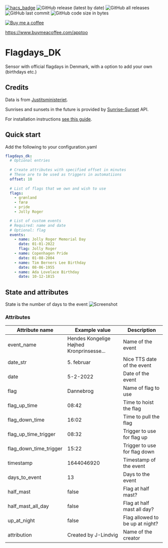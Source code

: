 [![hacs_badge](https://img.shields.io/badge/HACS-Default-41BDF5.svg)](https://github.com/hacs/integration)
![GitHub release (latest by date)](https://img.shields.io/github/v/release/J-Lindvig/Flagdays_DK)
![GitHub all releases](https://img.shields.io/github/downloads/J-Lindvig/Flagdays_DK/total)
![GitHub last commit](https://img.shields.io/github/last-commit/J-Lindvig/Flagdays_DK)
![GitHub code size in bytes](https://img.shields.io/github/languages/code-size/J-Lindvig/Flagdays_DK)

[![Buy me a coffee](https://img.shields.io/static/v1.svg?label=Buy%20me%20a%20coffee&message=🥨&color=black&logo=buy%20me%20a%20coffee&logoColor=white&labelColor=6f4e37)](https://www.buymeacoffee.com/apptoo)


https://www.buymeacoffee.com/apptoo
# Flagdays_DK

Sensor with official flagdays in Denmark, with a option to add your own (birthdays etc.)

## Credits
Data is from [Justitsministeriet](https://www.justitsministeriet.dk/temaer/flagning/flagdage/).

Sunrises and sunsets in the future is provided by [Sunrise-Sunset](https://sunrise-sunset.org/api) API.

For installation instructions [see this guide](https://hacs.xyz/docs/faq/custom_repositories).
## Quick start
Add the following to your configuration.yaml
```yaml
flagdays_dk:
  # Optional entries
  
  # Create attributes with specified offset in minutes
  # These are to be used as triggers in automatiions
  offset: 10
  
  # List of flags that we own and wish to use
  flags:
    - grønland
    - færø
    - pride
    - Jolly Roger

  # List of custom events
  # Required: name and date
  # Optional: flag
  events:
    - name: Jolly Roger Memorial Day
      date: 01-01-2022
      flag: Jolly Roger
    - name: Copenhagen Pride
      date: 01-08-2004
    - name: Tim Berners Lee Birthday
      date: 08-06-1955
    - name: Ada Lovelace Birthday
      date: 10-12-1815
```
## State and attributes
State is the number of days to the event
![Screenshot](https://github.com/J-Lindvig/Flagdays_DK/blob/main/images/screenshot.png)
### Attributes

| Attribute name             | Example value                             | Description                        |
|----------------------------|-------------------------------------------|------------------------------------|
| event_name                 | Hendes Kongelige Højhed Kronprinsesse...  | Name of the event                  |
| date_str                   | 5. februar                                | Nice TTS date of the event         |
| date                       | 5-2-2022                                  | Date of the event                  |
| flag                       | Dannebrog                                 | Name of flag to use                |
| flag_up_time               | 08:42                                     | Time to hoist the flag             |
| flag_down_time             | 16:02                                     | Time to pull the flag              |
| flag_up_time_trigger       | 08:32                                     | Trigger to use for flag up         |
| flag_down_time_trigger     | 15:22                                     | Trigger to use for flag down       |
| timestamp                  | 1644046920                                | Timestamp of the event             |
| days_to_event              | 13                                        | Days to the event                  |
| half_mast                  | false                                     | Flag at half mast?                 |
| half_mast_all_day          | false                                     | Flag at half mast all day?         |
| up_at_night                | false                                     | Flag allowed to be up at night?    |
| attribution                | Created by J-Lindvig                      | Name of the creator                |
